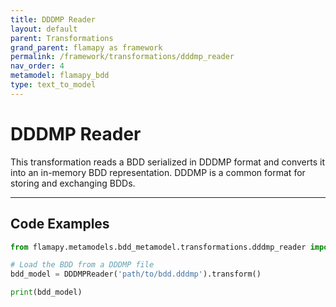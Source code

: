 ```yaml
---
title: DDDMP Reader
layout: default
parent: Transformations
grand_parent: flamapy as framework
permalink: /framework/transformations/dddmp_reader
nav_order: 4
metamodel: flamapy_bdd
type: text_to_model
---
```


# DDDMP Reader

This transformation reads a BDD serialized in DDDMP format and converts it into an in-memory BDD representation. DDDMP is a common format for storing and exchanging BDDs.

---
## Code Examples

```python
from flamapy.metamodels.bdd_metamodel.transformations.dddmp_reader import DDDMPReader

# Load the BDD from a DDDMP file
bdd_model = DDDMPReader('path/to/bdd.dddmp').transform()

print(bdd_model)
```
